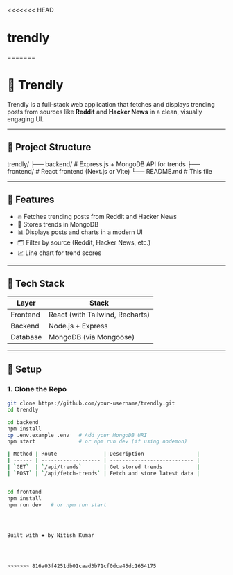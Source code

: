 <<<<<<< HEAD
# trendly
=======
# 🧠 Trendly

Trendly is a full-stack web application that fetches and displays trending posts from sources like **Reddit** and **Hacker News** in a clean, visually engaging UI.

---

## 📁 Project Structure
trendly/
├── backend/ # Express.js + MongoDB API for trends
├── frontend/ # React frontend (Next.js or Vite)
└── README.md # This file


---

## 🚀 Features

- 🔥 Fetches trending posts from Reddit and Hacker News
- 💾 Stores trends in MongoDB
- 📊 Displays posts and charts in a modern UI
- 🗂 Filter by source (Reddit, Hacker News, etc.)
- 📈 Line chart for trend scores

---

## 🧩 Tech Stack

| Layer      | Stack                            |
|------------|----------------------------------|
| Frontend   | React (with Tailwind, Recharts)  |
| Backend    | Node.js + Express                |
| Database   | MongoDB (via Mongoose)           |

---

## 🔧 Setup

### 1. Clone the Repo

```bash
git clone https://github.com/your-username/trendly.git
cd trendly

cd backend
npm install
cp .env.example .env   # Add your MongoDB URI
npm start              # or npm run dev (if using nodemon)

| Method | Route               | Description                 |
| ------ | ------------------- | --------------------------- |
| `GET`  | `/api/trends`       | Get stored trends           |
| `POST` | `/api/fetch-trends` | Fetch and store latest data |


cd frontend
npm install
npm run dev   # or npm run start




Built with ❤️ by Nitish Kumar




>>>>>>> 816a03f4251db01caad3b71cf0dca45dc1654175
